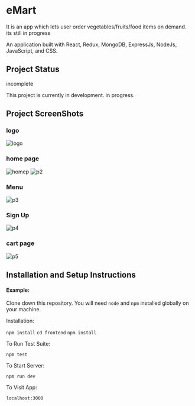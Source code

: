 # eMart
It is an app which lets user order vegetables/fruits/food items on demand. its still in progress

An application built with React, Redux, MongoDB, ExpressJs, NodeJs, JavaScript, and CSS.

## Project Status
incomplete

This project is currently in development. in progress.

## Project ScreenShots 
### logo
![logo](https://user-images.githubusercontent.com/95914582/228124349-3b3ac6a0-68b0-4fc1-9667-bd20e8c2fda8.png)

### home page
![homep](https://user-images.githubusercontent.com/95914582/228124698-b8fc3a73-08b0-4499-ac78-ed688e01f98a.jpg)
![p2](https://user-images.githubusercontent.com/95914582/228124381-79f0464f-77b5-4872-b40f-e0863ee76730.jpg)

### Menu
![p3](https://user-images.githubusercontent.com/95914582/228124396-c2ce9307-c1ea-4ef5-b2bd-f660d63c3543.jpg)

### Sign Up
![p4](https://user-images.githubusercontent.com/95914582/228124406-2bb9bbff-b6e7-4742-a9c5-cfdce6cf6563.jpg)

### cart page
![p5](https://user-images.githubusercontent.com/95914582/228124440-3f51cb56-5de9-4b03-9382-958a420ae0da.jpg)

## Installation and Setup Instructions

#### Example:  

Clone down this repository. You will need `node` and `npm` installed globally on your machine.  

Installation:

`npm install`
`cd frontend`
`npm install`

To Run Test Suite:  

`npm test`  

To Start Server:

`npm run dev`  

To Visit App:

`localhost:3000`  

